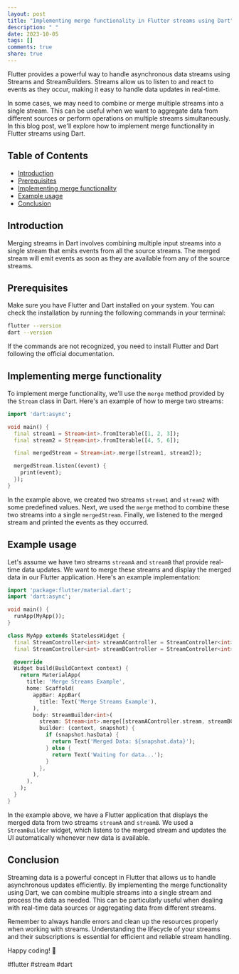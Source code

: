 ```yaml
---
layout: post
title: "Implementing merge functionality in Flutter streams using Dart"
description: " "
date: 2023-10-05
tags: []
comments: true
share: true
---
```


Flutter provides a powerful way to handle asynchronous data streams using Streams and StreamBuilders. Streams allow us to listen to and react to events as they occur, making it easy to handle data updates in real-time. 

In some cases, we may need to combine or merge multiple streams into a single stream. This can be useful when we want to aggregate data from different sources or perform operations on multiple streams simultaneously. In this blog post, we'll explore how to implement merge functionality in Flutter streams using Dart.

## Table of Contents
- [Introduction](#introduction)
- [Prerequisites](#prerequisites)
- [Implementing merge functionality](#implementing-merge-functionality)
- [Example usage](#example-usage)
- [Conclusion](#conclusion)

## Introduction

Merging streams in Dart involves combining multiple input streams into a single stream that emits events from all the source streams. The merged stream will emit events as soon as they are available from any of the source streams.

## Prerequisites

Make sure you have Flutter and Dart installed on your system. You can check the installation by running the following commands in your terminal:

```bash
flutter --version
dart --version
```

If the commands are not recognized, you need to install Flutter and Dart following the official documentation.

## Implementing merge functionality

To implement merge functionality, we'll use the `merge` method provided by the `Stream` class in Dart. Here's an example of how to merge two streams:

```dart
import 'dart:async';

void main() {
  final stream1 = Stream<int>.fromIterable([1, 2, 3]);
  final stream2 = Stream<int>.fromIterable([4, 5, 6]);

  final mergedStream = Stream<int>.merge([stream1, stream2]);

  mergedStream.listen((event) {
    print(event);
  });
}
```

In the example above, we created two streams `stream1` and `stream2` with some predefined values. Next, we used the `merge` method to combine these two streams into a single `mergedStream`. Finally, we listened to the merged stream and printed the events as they occurred.

## Example usage

Let's assume we have two streams `streamA` and `streamB` that provide real-time data updates. We want to merge these streams and display the merged data in our Flutter application. Here's an example implementation:

```dart
import 'package:flutter/material.dart';
import 'dart:async';

void main() {
  runApp(MyApp());
}

class MyApp extends StatelessWidget {
  final StreamController<int> streamAController = StreamController<int>();
  final StreamController<int> streamBController = StreamController<int>();

  @override
  Widget build(BuildContext context) {
    return MaterialApp(
      title: 'Merge Streams Example',
      home: Scaffold(
        appBar: AppBar(
          title: Text('Merge Streams Example'),
        ),
        body: StreamBuilder<int>(
          stream: Stream<int>.merge([streamAController.stream, streamBController.stream]),
          builder: (context, snapshot) {
            if (snapshot.hasData) {
              return Text('Merged Data: ${snapshot.data}');
            } else {
              return Text('Waiting for data...');
            }
          },
        ),
      ),
    );
  }
}

```

In the example above, we have a Flutter application that displays the merged data from two streams `streamA` and `streamB`. We used a `StreamBuilder` widget, which listens to the merged stream and updates the UI automatically whenever new data is available.

## Conclusion

Streaming data is a powerful concept in Flutter that allows us to handle asynchronous updates efficiently. By implementing the merge functionality using Dart, we can combine multiple streams into a single stream and process the data as needed. This can be particularly useful when dealing with real-time data sources or aggregating data from different streams.

Remember to always handle errors and clean up the resources properly when working with streams. Understanding the lifecycle of your streams and their subscriptions is essential for efficient and reliable stream handling.

Happy coding! 🚀

#flutter #stream #dart